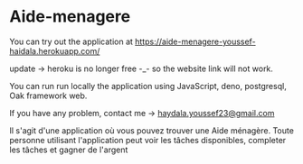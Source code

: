 # Aide-menagere

You can try out the application at https://aide-menagere-youssef-haidala.herokuapp.com/

update -> heroku is no longer free -_- so the website link will not work.

You can run run locally the application using JavaScript, deno, postgresql, Oak framework web.

If you have any problem, contact me -> haydala.youssef23@gmail.com

Il s'agit d'une application où vous pouvez trouver une Aide ménagère. Toute personne utilisant l'application peut voir les tâches disponibles, completer les tâches et gagner de l'argent
